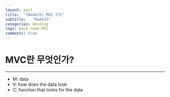 ```yaml
---
layout: post
title:  "[NodeJS] MVC 구조"
subtitle:   "NodeJS"
categories: develop
tags: back node MVC
comments: true
---
```


# MVC란 무엇인가?
---
- M: data
- V: how does the data look
- C: function that looks for the data